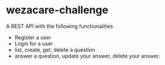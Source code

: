 # wezacare-challenge

A REST API with the following functionalities
* Register a user
* Login for a user 
* list, create, get, delete a question
* answer a question, update your answer, delete your answer.
